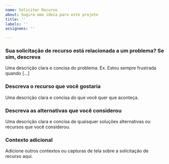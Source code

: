 ```yaml
---
name: Solicitar Recurso
about: Sugira uma ideia para este projeto
title: ''
labels: ''
assignees: ''

---
```


### Sua solicitação de recurso está relacionada a um problema? Se sim, descreva
Uma descrição clara e concisa do problema. Ex. Estou sempre frustrada quando [...]

### Descreva o recurso que você gostaria
Uma descrição clara e concisa do que você quer que aconteça.

### Descreva as alternativas que você considerou
Uma descrição clara e concisa de quaisquer soluções alternativas ou recursos que você considerou.

### Contexto adicional
Adicione outros contextos ou capturas de tela sobre a solicitação de recurso aqui.
